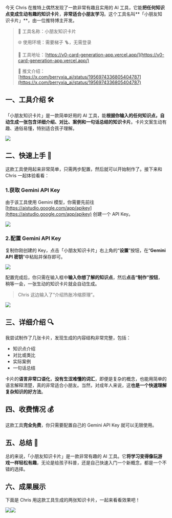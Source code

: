 今天 Chris 在推特上偶然发现了一款非常有趣且实用的 AI 工具，它能**把任何知识点变成生动有趣的知识卡片**，**非常适合小朋友学习**。这个工具名叫**「小朋友知识卡片」**，由一位推特博主开发。

> 🌟 工具名称：小朋友知识卡片
>
> 🌐 使用环境：需要梯子 🪜，无需登录
>
> 🔗 工具地址：[https://v0-card-generation-app.vercel.app/](https://v0-card-generation-app.vercel.app/)
>
> 📖 推文介绍：[https://x.com/berryxia_ai/status/1956974336805404787](https://x.com/berryxia_ai/status/1956974336805404787)

## 一、工具介绍 🛠️

「小朋友知识卡片」是一款简单好用的 AI 工具，能**根据你输入的任何知识点，自动生成一张包含详细介绍、对比、案例和一句话总结的知识卡片**。卡片文案生动有趣、通俗易懂，特别适合孩子理解。

![](https://cdn.nlark.com/yuque/0/2025/png/186051/1756822558500-351a6ebf-f570-4db7-8325-41b539a3bdde.png)

## 二、快速上手 🚀

这款工具使用起来非常简单，只需两步配置，然后就可以开始制作了。接下来和 Chris 一起体验看看：

### 1.获取 Gemini API Key

由于该工具使用 Gemini 模型，你需要先前往 [https://aistudio.google.com/app/apikey](https://aistudio.google.com/app/apikey) 创建一个 API Key。

![](https://cdn.nlark.com/yuque/0/2025/png/186051/1756823029838-ba81f731-c174-4052-be58-34cad73e65de.png)

### 2.配置 Gemini API Key

复制你刚创建的 Key，点击「小朋友知识卡片」右上角的“**设置**”按钮，在“**Gemini API 密钥**”中粘贴并保存即可。

![](https://cdn.nlark.com/yuque/0/2025/png/186051/1756822792073-103b34fb-81d4-4cb7-b6d5-b6abe78c859e.png)

配置完成后，你只需在输入框中**输入你想了解的知识点**，然后**点击“制作”按钮**，稍等一会，一张生动的知识卡片就会自动生成。

> Chris 这边输入了“介绍热胀冷缩原理”。

![](https://cdn.nlark.com/yuque/0/2025/png/186051/1756823337033-cfd6ab74-478e-4af8-b6d9-1d63506941a6.png)

## 三、详细介绍 🔍

我尝试制作了几张卡片，发现生成的内容结构非常完整，包括：

- 知识点介绍
- 对比或类比
- 实际案例
- 一句话总结

卡片的**语言非常口语化**，**没有生涩难懂的词汇**，即便是复杂的概念，也能用简单的语言解释清楚，真的非常适合小朋友。当然，对成年人来说，这**也是一个快速理解复杂知识的好方法**。

## 四、收费情况 💰

这款工具**完全免费**，你只需要配置自己的 Gemini API Key 就可以无限使用。

## 五、总结 📝

总的来说，「小朋友知识卡片」是一款非常有趣的 AI 工具。它**将学习变得像玩游戏一样轻松有趣**，无论是给孩子科普，还是自己快速入门一个新概念，都是一个不错的选择。

## 六、成果展示

下面是 Chris 用这款工具生成的两张知识卡片，一起来看看效果吧！

![](https://cdn.nlark.com/yuque/0/2025/png/186051/1756824187341-3f0346ee-8b5d-4517-b8f9-ddfb70b6810e.png)![](https://cdn.nlark.com/yuque/0/2025/png/186051/1756824186931-30e22daa-ebec-46eb-b05c-1a22cd3bf1ec.png)
